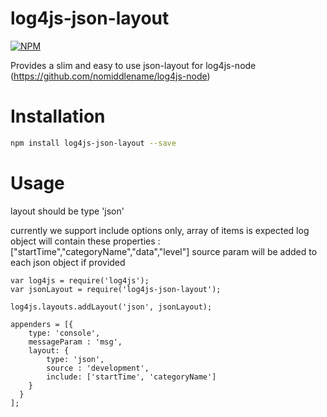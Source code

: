 # log4js-json-layout
[![NPM](https://nodei.co/npm/log4js-json-layout.png?downloads=true&downloadRank=true&stars=true)](https://nodei.co/npm/log4js-json-layout/)

Provides a slim and easy to use json-layout for log4js-node (https://github.com/nomiddlename/log4js-node)

# Installation

```bash
npm install log4js-json-layout --save
```

# Usage

layout should be type 'json'

currently we support include options only, array of items is expected
log object will contain these properties : ["startTime","categoryName","data","level"]
source param will be added to each json object if provided 

```
var log4js = require('log4js');
var jsonLayout = require('log4js-json-layout');

log4js.layouts.addLayout('json', jsonLayout);

appenders = [{
    type: 'console',
    messageParam : 'msg',
    layout: {
        type: 'json',
        source : 'development',
        include: ['startTime', 'categoryName']
    }
  }
];

```
